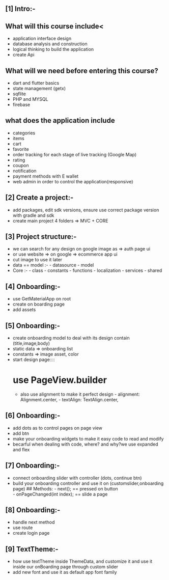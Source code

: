 ## [1] Intro:-

## What will this course include<
- application interface design
- database analysis and construction
- logical thinking to build the application
- create Api

## What will we need before entering this course?
- dart and flutter basics
- state management (getx)
- sqflite
- PHP and MYSQL
- firebase

## what does the application include
- categories
- items
- cart
- favorite
- order tracking for each stage of live tracking (Google Map)
- rating
- coupon
- notification
- payment methods with E wallet
- web admin in order to control the application(responsive)

## [2] Create a project:-
- add packages, edit sdk versions, ensure use correct package version with gradle and sdk
- create main project 4 folders => MVC + CORE


## [3] Project structure:-
- we can search for any design on google image as => auth page ui
- or use website => on google => ecommerce app ui
- cut image to use it later
- data == model :-
            - datasource
            - model
- Core :-
            - class
            - constants
            - functions
            - localization
            - services
            - shared

## [4] Onboarding:-
- use GetMaterialApp on root
- create on boarding page 
- add assets

## [5] Onboarding:-
- create onboarding model to deal with its design contain (title,image,body)
- static data => onboarding list
- constants => image asset, color
- start design page::::
    # use PageView.builder 
    - also use alignment to make it perfect design
            - alignment: Alignment.center,
            - textAlign: TextAlign.center,

## [6] Onboarding:-
- add dots as to control pages on page view
- add btn 
- make your onboarding widgets to make it easy code to read and modify
- becarful when dealing with code, where? and why?we use expanded and flex

## [7] Onboarding:-
- connect onboarding slider with controller (dots, continue btn)
- build your onboarding controller and use it on (customslider,onboarding page)
        ## Methods:
            - next();                    == pressed on button     
            - onPageChanged(int index);  == slide a page
## [8] Onboarding:-
- handle next method
- use route
- create login page

## [9] TextTheme:-
- how use textTheme inside ThemeData, and customize it and use it inside 
  our onBoarding page through custom slider
- add new font and use it as default app font family

